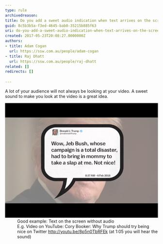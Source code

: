 ```yaml
---
type: rule
archivedreason: 
title: Do you add a sweet audio indication when text arrives on the screen?
guid: 8c5b3b5a-f3ed-4645-bab0-35215b885f63
uri: do-you-add-a-sweet-audio-indication-when-text-arrives-on-the-screen
created: 2017-05-23T20:08:27.0000000Z
authors:
- title: Adam Cogan
  url: https://ssw.com.au/people/adam-cogan
- title: Raj Dhatt
  url: https://ssw.com.au/people/raj-dhatt
related: []
redirects: []

---
```


A lot of your audience will not always be looking at your video. A sweet sound to make you look at the video is a great idea.

<!--endintro-->
<dl class="goodImage"><dt> 
      <img src="video-trump-sound.png" alt="video-trump-sound.png"></dt><dd>Good example: Text on the screen without audio 
      <br>E.g. Video on YouTube: Cory Booker: Why Trump should try being nice on Twitter <a href="http://youtu.be/8p5n0TbRFEk">http://youtu.be/8p5n0TbRFEk</a> (at 1:05 you will hear the sound)<br></dd>  </dl>
